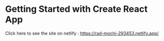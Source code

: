 # Getting Started with Create React App

Click here to see the site on netlify : https://rad-mochi-293453.netlify.app/
